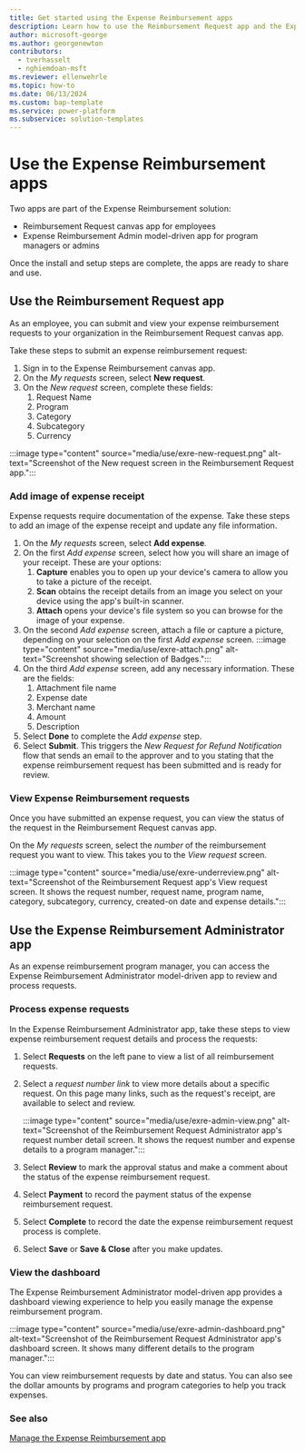 ```yaml
---
title: Get started using the Expense Reimbursement apps
description: Learn how to use the Reimbursement Request app and the Expense Reimbursement Admin app on Microsoft Power Platform.
author: microsoft-george
ms.author: georgenewton
contributors:
  - tverhasselt
  - nghiemdoan-msft
ms.reviewer: ellenwehrle
ms.topic: how-to
ms.date: 06/13/2024
ms.custom: bap-template
ms.service: power-platform
ms.subservice: solution-templates
---
```


# Use the Expense Reimbursement apps

Two apps are part of the Expense Reimbursement solution:

- Reimbursement Request canvas app for employees
- Expense Reimbursement Admin model-driven app for program managers or admins

Once the install and setup steps are complete, the apps are ready to share and use.

## Use the Reimbursement Request app

As an employee, you can submit and view your expense reimbursement requests to your organization in the Reimbursement Request
canvas app.

Take these steps to submit an expense reimbursement request:

1. Sign in to the Expense Reimbursement canvas app.
1. On the _My requests_ screen, select **New request**.
1. On the _New request_ screen, complete these fields:
    1. Request Name
    1. Program
    1. Category
    1. Subcategory
    1. Currency

:::image type="content" source="media/use/exre-new-request.png" alt-text="Screenshot of the New request screen in the Reimbursement Request app.":::

### Add image of expense receipt

Expense requests require documentation of the expense. Take these steps to add an image of the expense receipt and update any file information.

1. On the _My requests_ screen, select **Add expense**.
1. On the first _Add expense_ screen, select how you will share an image of your receipt. These are your options:
    1. **Capture** enables you to open up your device's camera to allow you to take a picture of the receipt.
    1. **Scan** obtains the receipt details from an image you select on your device using the app's built-in scanner.
    1. **Attach** opens your device's file system so you can browse for the image of your expense.
1. On the second _Add expense_ screen, attach a file or capture a picture, depending on your selection on the first _Add expense_ screen.
:::image type="content" source="media/use/exre-attach.png" alt-text="Screenshot showing selection of Badges.":::
1. On the third _Add expense_ screen, add any necessary information. These are the fields:
    1. Attachment file name
    1. Expense date
    1. Merchant name
    1. Amount
    1. Description
1. Select **Done** to complete the _Add expense_ step.
1. Select **Submit**. This triggers the _New Request for Refund Notification_ flow that sends an email to the approver and to you stating that the expense reimbursement request has been submitted and is ready for review.

### View Expense Reimbursement requests

Once you have submitted an expense request, you can view the status of the request in the Reimbursement Request canvas app.

On the _My requests_ screen, select the _number_ of the reimbursement request you want to view. This takes you to the _View request_ screen.

:::image type="content" source="media/use/exre-underreview.png" alt-text="Screenshot of the Reimbursement Request app's View request screen. It shows the request number, request name, program name, category, subcategory, currency, created-on date and expense details.":::

## Use the Expense Reimbursement Administrator app

As an expense reimbursement program manager, you can access the Expense Reimbursement Administrator model-driven app to review and process requests.

### Process expense requests

In the Expense Reimbursement Administrator app, take these steps to view expense reimbursement request details and process the requests:

1. Select **Requests** on the left pane to view a list of all reimbursement requests.
1. Select a _request number link_ to view more details about a specific request. On this page many links, such as the request's receipt, are available to select and review.

    :::image type="content" source="media/use/exre-admin-view.png" alt-text="Screenshot of the Reimbursement Request Administrator app's request number detail screen. It shows the request number and expense details to a program manager.":::

1. Select **Review** to mark the approval status and make a comment about the status of the expense reimbursement request.
1. Select **Payment** to record the payment status of the expense reimbursement request.
1. Select **Complete** to record the date the expense reimbursement request process is complete.
1. Select **Save** or **Save & Close** after you make updates.

### View the dashboard

The Expense Reimbursement Administrator model-driven app provides a dashboard viewing experience to help you easily manage the expense reimbursement program.

:::image type="content" source="media/use/exre-admin-dashboard.png" alt-text="Screenshot of the Reimbursement Request Administrator app's dashboard screen. It shows many different details to the program manager.":::

You can view reimbursement requests by date and status. You can also see the dollar amounts by programs and program categories to help you track expenses.

### See also

[Manage the Expense Reimbursement app](manage.md)
